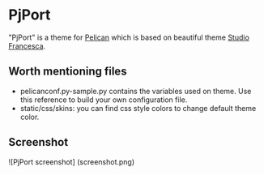 # PjPort

"PjPort" is a theme for [Pelican](http://blog.getpelican.com/) which is based on beautiful theme [Studio Francesca](http://www.wowthemes.net/studio-francesca-free-responsive-template/).

## Worth mentioning files

* pelicanconf.py-sample.py contains the variables used on theme. Use this reference to build your own configuration file.
* static/css/skins: you can find css style colors to change default theme color.

## Screenshot

![PjPort screenshot] (screenshot.png)
